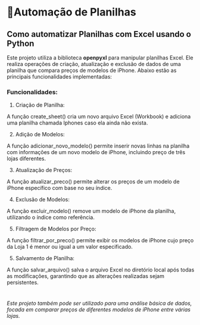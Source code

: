 # 📌Automação de Planilhas 

## Como automatizar Planilhas com Excel usando o Python


Este projeto utiliza a biblioteca **openpyxl** para manipular planilhas Excel. Ele realiza operações de criação, atualização e exclusão de dados de uma planilha que compara preços de modelos de iPhone. Abaixo estão as principais funcionalidades implementadas:

### Funcionalidades:

1. Criação de Planilha:

A função create_sheet() cria um novo arquivo Excel (Workbook) e adiciona uma planilha chamada Iphones caso ela ainda não exista.

2. Adição de Modelos:

A função adicionar_novo_modelo() permite inserir novas linhas na planilha com informações de um novo modelo de iPhone, incluindo preço de três lojas diferentes.

3. Atualização de Preços:

A função atualizar_preco() permite alterar os preços de um modelo de iPhone específico com base no seu índice.

4. Exclusão de Modelos:

A função excluir_modelo() remove um modelo de iPhone da planilha, utilizando o índice como referência.

5. Filtragem de Modelos por Preço:

A função filtrar_por_preco() permite exibir os modelos de iPhone cujo preço da Loja 1 é menor ou igual a um valor especificado.

5. Salvamento de Planilha:

A função salvar_arquivo() salva o arquivo Excel no diretório local após todas as modificações, garantindo que as alterações realizadas sejam persistentes.

#

*Este projeto também pode ser utilizado para uma análise básica de dados, focada em comparar preços de diferentes modelos de iPhone entre várias lojas.*